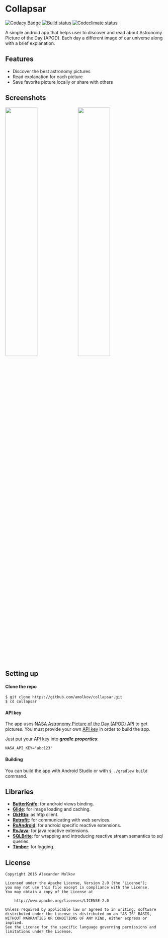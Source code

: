 # Collapsar

[![Codacy Badge](https://api.codacy.com/project/badge/Grade/3c6d5ab71a6e45b9997fbc9d5f9264a7)](https://www.codacy.com/app/amolkov/collapsar?utm_source=github.com&utm_medium=referral&utm_content=amolkov/collapsar&utm_campaign=badger)
[![Build status](https://travis-ci.org/amolkov/collapsar.svg?branch=master)](https://travis-ci.org/amolkov/collapsar)
[![Codeclimate status](https://lima.codeclimate.com/github/amolkov/collapsar/badges/gpa.svg)](https://lima.codeclimate.com/github/amolkov/collapsar)

A simple android app that helps user to discover and read about Astronomy Picture of the Day (APOD). Each day a different image of our universe along with a brief explanation.

## Features

- Discover the best astronomy pictures
- Read explanation for each picture
- Save favorite picture locally or share with others

## Screenshots

<img width="45%" src=".github/screen1.png" /> <img width="45%" src=".github/screen2.png" />

## Setting up

#### Clone the repo

```
$ git clone https://github.com/amolkov/collapsar.git
$ cd collapsar
```

#### API key

The app uses [NASA Astronomy Picture of the Day (APOD) API](https://api.nasa.gov/api.html#apod) to get pictures. You must provide your own [API key](https://api.nasa.gov/index.html#apply-for-an-api-key) in order to build the app.

Just put your API key into **_gradle.properties_**:

```
NASA_API_KEY="abc123"
```

#### Building

You can build the app with Android Studio or with `$ ./gradlew build` command.

## Libraries

* [**ButterKnife**](https://github.com/JakeWharton/butterknife): for android views binding.
* [**Glide**](https://github.com/bumptech/glide): for image loading and caching.
* [**OkHttp**](https://github.com/square/okhttp): as http client.
* [**Retrofit**](https://github.com/square/retrofit): for communicating with web services.
* [**RxAndroid**](https://github.com/ReactiveX/RxAndroid): for android specific reactive extensions.
* [**RxJava**](https://github.com/ReactiveX/RxJava): for java reactive extensions.
* [**SQLBrite**](https://github.com/square/sqlbrite): for wrapping and introducing reactive stream semantics to sql queries.
* [**Timber**](https://github.com/JakeWharton/timber): for logging.

## License

    Copyright 2016 Alexander Molkov

    Licensed under the Apache License, Version 2.0 (the "License");
    you may not use this file except in compliance with the License.
    You may obtain a copy of the License at

        http://www.apache.org/licenses/LICENSE-2.0

    Unless required by applicable law or agreed to in writing, software
    distributed under the License is distributed on an "AS IS" BASIS,
    WITHOUT WARRANTIES OR CONDITIONS OF ANY KIND, either express or implied.
    See the License for the specific language governing permissions and
    limitations under the License.
